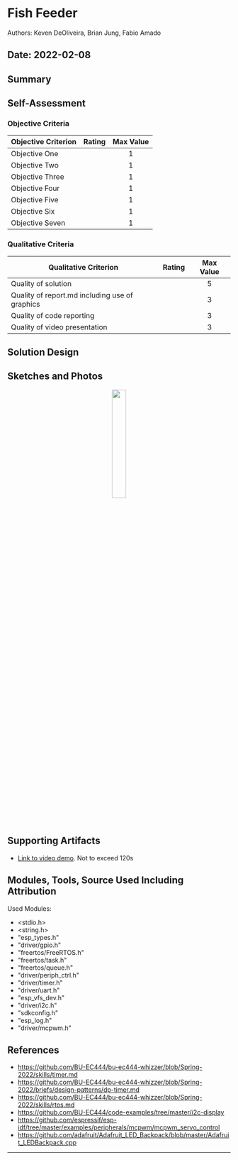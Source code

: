 # Fish Feeder
Authors: Keven DeOliveira, Brian Jung, Fabio Amado

Date: 2022-02-08
-----

## Summary


## Self-Assessment

### Objective Criteria

| Objective Criterion | Rating | Max Value  | 
|---------------------------------------------|:-----------:|:---------:|
| Objective One |  |  1     | 
| Objective Two |  |  1     | 
| Objective Three |  |  1     | 
| Objective Four |  |  1     | 
| Objective Five |  |  1     | 
| Objective Six |  |  1     | 
| Objective Seven |  |  1     | 


### Qualitative Criteria

| Qualitative Criterion | Rating | Max Value  | 
|---------------------------------------------|:-----------:|:---------:|
| Quality of solution |  |  5     | 
| Quality of report.md including use of graphics |  |  3     | 
| Quality of code reporting |  |  3     | 
| Quality of video presentation |  |  3     | 


## Solution Design



## Sketches and Photos
<center><img src="./images/Fish Feeder Circuit1.jpg" width="25%" /></center>  
<center> </center>


## Supporting Artifacts
- [Link to video demo](). Not to exceed 120s


## Modules, Tools, Source Used Including Attribution

Used Modules:
- <stdio.h>
- <string.h>
- "esp_types.h"
- "driver/gpio.h"
- "freertos/FreeRTOS.h"
- "freertos/task.h"
- "freertos/queue.h"
- "driver/periph_ctrl.h"
- "driver/timer.h"
- "driver/uart.h"
- "esp_vfs_dev.h"
- "driver/i2c.h"
- "sdkconfig.h"
- "esp_log.h"
- "driver/mcpwm.h"


## References
- https://github.com/BU-EC444/bu-ec444-whizzer/blob/Spring-2022/skills/timer.md
- https://github.com/BU-EC444/bu-ec444-whizzer/blob/Spring-2022/briefs/design-patterns/dp-timer.md
- https://github.com/BU-EC444/bu-ec444-whizzer/blob/Spring-2022/skills/rtos.md
- https://github.com/BU-EC444/code-examples/tree/master/i2c-display
- https://github.com/espressif/esp-idf/tree/master/examples/peripherals/mcpwm/mcpwm_servo_control
- https://github.com/adafruit/Adafruit_LED_Backpack/blob/master/Adafruit_LEDBackpack.cpp

-----

